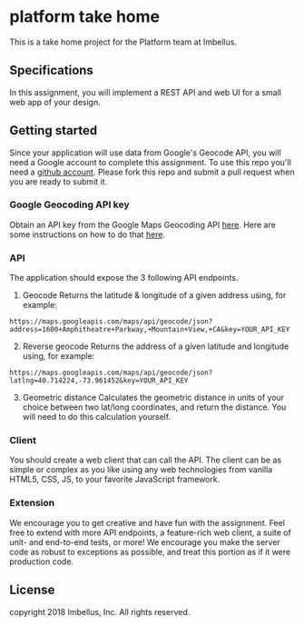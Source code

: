 # platform take home
This is a take home project for the Platform team at Imbellus.

## Specifications
In this assignment, you will implement a REST API and web UI for a small web app of your design. 

## Getting started
Since your application will use data from Google's Geocode API, you will need a Google account to complete this assignment.
To use this repo you'll need a [github account](https://www.github.com).
Please fork this repo and submit a pull request when you are ready to submit it. 

### Google Geocoding API key
Obtain an API key from the Google Maps Geocoding API [here](https://developers.google.com/maps/documentation/geocoding/intro).
Here are some instructions on how to do that [here](https://support.google.com/googleapi/answer/6158862?hl=en).

### API
The application should expose the 3 following API endpoints.
1. Geocode
Returns the latitude & longitude of a given address using, for example:

`https://maps.googleapis.com/maps/api/geocode/json?address=1600+Amphitheatre+Parkway,+Mountain+View,+CA&key=YOUR_API_KEY`

2. Reverse geocode
Returns the address of a given latitude and longitude using, for example:

`https://maps.googleapis.com/maps/api/geocode/json?latlng=40.714224,-73.961452&key=YOUR_API_KEY`

3. Geometric distance
Calculates the geometric distance in units of your choice between two lat/long coordinates, and return the distance.
You will need to do this calculation yourself.

### Client
You should create a web client that can call the API. The client can be as simple or complex as you like
using any web technologies from vanilla HTML5, CSS, JS, to your favorite JavaScript framework.

### Extension
We encourage you to get creative and have fun with the assignment. Feel free to extend with more API endpoints, a feature-rich web client, a suite of unit- and end-to-end tests, or more! We encourage you make the server code as robust to exceptions as possible, and treat this portion as if it were production code.

## License
copyright 2018 Imbellus, Inc. All rights reserved.
